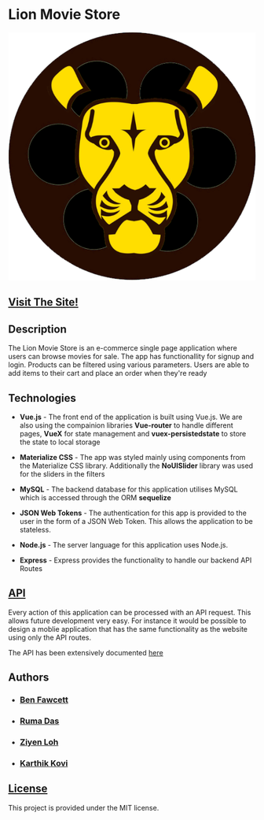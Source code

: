 # Lion Movie Store

![Logo](misc/logo.png)

## [Visit The Site!](https://lion-movie-store.herokuapp.com/)

## Description

The Lion Movie Store is an e-commerce single page application where users can browse movies for sale. The app has functionallity for signup and login. Products can be filtered using various parameters. Users are able to add items to their cart and place an order when they're ready

## Technologies

* **Vue.js** - The front end of the application is built using Vue.js. We are also using the compainion libraries **Vue-router** to handle different pages, **VueX** for state management and **vuex-persistedstate** to store the state to local storage
* **Materialize CSS** - The app was styled mainly using components from the Materialize CSS library. Additionally the **NoUISlider** library was used for the sliders in the filters
* **MySQL** - The backend database for this application utilises MySQL which is accessed through the ORM **sequelize**
* **JSON Web Tokens** - The authentication for this app is provided to the user in the form of a JSON Web Token. This allows the application to be stateless.

* **Node.js** - The server language for this application uses Node.js.

* **Express** - Express provides the functionality to handle our backend API Routes

## [API](routes/README.md)

Every action of this application can be processed with an API request. This allows future development very easy. For instance it would be possible to design a moblie application that has the same functionality as the website using only the API routes.

The API has been extensively documented [here](routes/README.md)

## Authors

* ### [Ben Fawcett](https://github.com/hexagonatron)
* ### [Ruma Das](https://github.com/RumaRDas)
* ### [Ziyen Loh](https://github.com/zyloh89)
* ### [Karthik Kovi](https://github.com/karthikkovi)

## [License](LICENSE.md)

This project is provided under the MIT license.
